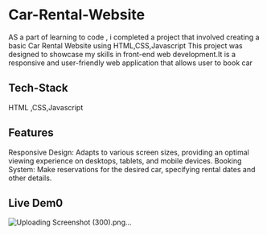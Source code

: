 # Car-Rental-Website
AS a part of learning to code , i completed a project that involved creating a basic Car Rental Website using HTML,CSS,Javascript This project was designed to showcase my skills in front-end web development.It is a responsive and user-friendly web application that allows user to book car 
## Tech-Stack
HTML ,CSS,Javascript
## Features
Responsive Design: Adapts to various screen sizes, providing an optimal viewing experience on desktops, tablets, and mobile devices.
 Booking System: Make reservations for the desired car, specifying rental dates and other details.
## Live Dem0
![Uploading Screenshot (300).png…]()
